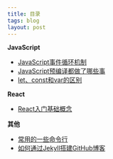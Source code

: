 ```yaml
---
title: 目录
tags: blog
layout: post
---
```


**JavaScript**
- [JavaScript事件循环机制](https://moxiaodegu.github.io/2021/01/eventloop/)
- [JavaScript预编译都做了哪些事](https://moxiaodegu.github.io/2021/01/precompile/)
- [let、const和var的区别](https://moxiaodegu.github.io/2021/01/let-var/)
<!-- - [new运算符到底做了什么](https://moxiaodegu.github.io/2020/12/new/) -->

**React**
- [React入门基础概念](https://moxiaodegu.github.io/2020/12/react-basics/)

<!-- **npm/yarn** -->

<!-- **git** -->

**其他**
- [常用的一些命令行](https://moxiaodegu.github.io/2020/03/tools-commoncmd/)
- [如何通过Jekyll搭建GitHub博客](https://moxiaodegu.github.io/2020/11/build-blog/)